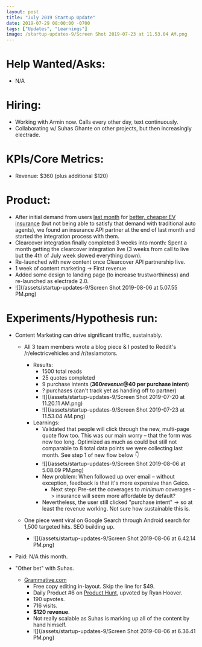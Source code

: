 ```yaml
---
layout: post
title: "July 2019 Startup Update"
date: 2019-07-29 08:00:00 -0700
tags: ["Updates", "Learnings"]
image: /startup-updates-9/Screen Shot 2019-07-23 at 11.53.04 AM.png
---
```


# Help Wanted/Asks:

- N/A

# Hiring: 

- Working with Armin now. Calls every other day, text continuously.
- Collaborating w/ Suhas Ghante on other projects, but then increasingly electrade.

# KPIs/Core Metrics:

- Revenue: $360 (plus additional $120)

# Product:

- After initial demand from users [last month](/startup-updates-8) for [better, cheaper EV insurance](https://electrade.app) (but not being able to satisfy that demand with traditional auto agents), we found an insurance API partner at the end of last month and started the integration process with them.
- Clearcover integration finally completed 3 weeks into month: Spent a month getting the clearcover integration live (3 weeks from call to live but the 4th of July week slowed everything down).
- Re-launched with new content once Clearcover API partnership live.
- 1 week of content marketing -> First revenue
- Added some design to landing page (to increase trustworthiness) and re-launched as electrade 2.0.
- ![](/assets/startup-updates-9/Screen Shot 2019-08-06 at 5.07.55 PM.png)

# Experiments/Hypothesis run:

- Content Marketing can drive significant traffic, sustainably.

  - All 3 team members wrote a blog piece & I posted to Reddit's /r/electricvehicles and /r/teslamotors.

    - Results:
      - 1500 total reads
      - 25 quotes completed
      - 9 purchase intents (**$360 revenue @ $40 per purchase intent**)
      - ? purchases (can't track yet as handing off to partner)
      - ![](/assets/startup-updates-9/Screen Shot 2019-07-20 at 11.20.11 AM.png)
      - ![](/assets/startup-updates-9/Screen Shot 2019-07-23 at 11.53.04 AM.png)
    - Learnings:
      - Validated that people will click through the new, multi-page quote flow too. This was our main worry – that the form was now too long. Optimized as much as could but still not comparable to 8 total data points we were collecting last month. See step 1 of new flow below 👇
      - ![](/assets/startup-updates-9/Screen Shot 2019-08-06 at 5.08.09 PM.png)
      - New problem: When followed up over email – without exception, feedback is that it's more expensive than Geico.
        - Next step: Pre-set the coverages to _minimum_ coverages -> insurance will seem more affordable by default?
      - Nevertheless, the user still clicked "purchase intent" -> so at least the revenue working. Not sure how sustainable this is.

  - One piece went viral on Google Search through Android search for 1,500 targeted hits. SEO building up.
    - ![](/assets/startup-updates-9/Screen Shot 2019-08-06 at 6.42.14 PM.png)

- Paid: N/A this month.

- "Other bet" with Suhas.
  - [Grammative.com](https://grammative.com)
    - Free copy editing in-layout. Skip the line for $49.
    - Daily Product #6 on [Product Hunt](https://www.producthunt.com/posts/grammative-1), upvoted by Ryan Hoover.
    - 190 upvotes.
    - 716 visits.
    - **$120 revenue**.
    - Not really scalable as Suhas is marking up all of the content by hand himself.
    - ![](/assets/startup-updates-9/Screen Shot 2019-08-06 at 6.36.41 PM.png)
